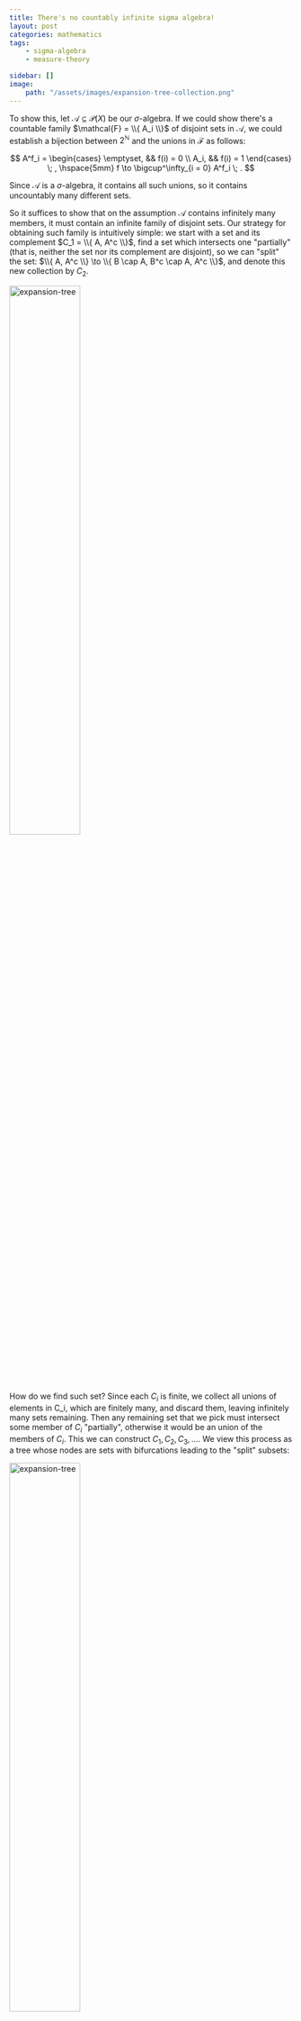 ```yaml
---
title: There's no countably infinite sigma algebra!
layout: post
categories: mathematics
tags:
    - sigma-algebra
    - measure-theory

sidebar: []
image: 
    path: "/assets/images/expansion-tree-collection.png"
---
```


To show this, let $\mathcal{A} \subseteq \mathcal{P}{(X)}$ be our $\sigma$-algebra. If we could show there's a countable family $\mathcal{F} = \\{ A_i  \\}$ of disjoint sets in $\mathcal{A}$, we could establish a bijection between $2^\mathbb{N}$ and the unions in $\mathcal{F}$ as follows:

$$
A^f_i =
\begin{cases}
\emptyset, && f(i) = 0 \\
A_i, && f(i) = 1
\end{cases}
\; ,
\hspace{5mm}
f \to \bigcup^\infty_{i = 0} A^f_i \; .
$$

Since $\mathcal{A}$ is a $\sigma$-algebra, it contains all such unions, so it contains uncountably many different sets.

So it suffices to show that on the assumption $\mathcal{A}$ contains infinitely many members, it must contain an infinite family of disjoint sets. Our strategy for obtaining such family is intuitively simple: we start with a set and its complement $C_1 = \\{ A, A^c \\}$, find a set which intersects one "partially" (that is, neither the set nor its complement are disjoint), so we can "split" the set: $\\{ A, A^c \\} \to \\{ B \cap A, B^c \cap A, A^c \\}$, and denote this new collection by $C_2$.

<img src="{{ 'assets/images/set-splitting.png' | relative_url }}" alt="expansion-tree" style="width: 50%; height: auto;">

How do we find such set? Since each $C_i$ is finite, we collect all unions of elements in C_i, which are finitely many, and discard them, leaving infinitely many sets remaining. Then any remaining set that we pick must intersect some member of $C_i$ "partially", otherwise it would be an union of the members of $C_i$. This we can construct $C_1, C_2, C_3, \dots$. We view this process as a tree whose nodes are sets with bifurcations leading to the "split" subsets:

<img src="{{ 'assets/images/set-splitting-tree.png' | relative_url }}" alt="expansion-tree" style="width: 50%; height: auto;">

Now, since a tree with $2$ branches at each node and paths of length at most $n$ must have at most $2^{n - 1}$ branches, and so, since our process is infinite, we must have paths of arbitrary size, so our tree resulting from such process cannot be finite. More formally, we can consider the $T_i$ from $C_i$ as a set of sequences of members of $C_i$ representing paths, and so we define our resulting tree as $T = \bigcup^\infty T_i$.

Now, we apply Kőnig's lemma: since our tree is infinite and finitely branching (more precisely, bifurcating), we must have an infinite path. Then, considering such path, since each node bifurcates, for the $i$th node in the path, we have a bifurcation where one branch leads to some other node and the other to the $(i + 1)$th node in the path, and we collect the subset corresponding to such other node. We thus have a sequence $s_1, s_2, \dots$ of collected subsets such that (denoting by $p_i$ the subset corresponding to the $i$th node in our infinite path) $s_i \subseteq p_{i - 1}$, $p_i \cap s_i = \emptyset$, which follows from the cosntruction of our tree, hence $d_1, d_2, \dots$ is the desired infinite set of disjoint sets.

<img src="{{ 'assets/images/infinite-path-collection.png' | relative_url }}" alt="expansion-tree" style="width: 20%; height: auto;">

